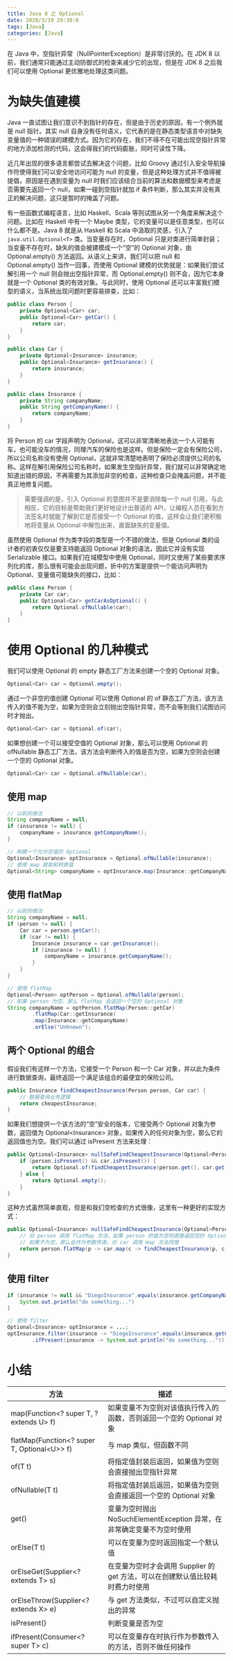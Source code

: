 ```yaml
---
title: Java 8 之 Optional
date: 2020/3/19 20:38:0
tags: [Java]
categories: [Java]
---
```


在 Java 中，空指针异常（NullPointerException）是非常讨厌的。在 JDK 8 以前，我们通常只能通过主动防御式的检查来减少它的出现，但是在 JDK 8 之后我们可以使用 Optional 更优雅地处理这类问题。

<!--more-->

# 为缺失值建模
Java 一直试图让我们意识不到指针的存在，但是由于历史的原因，有一个例外就是 null 指针。其实 null 自身没有任何语义，它代表的是在静态类型语言中对缺失变量值的一种错误的建模方式。因为它的存在，我们不得不在可能出现空指针异常的地方添加检测的代码，这会得我们的代码膨胀，同时可读性下降。

近几年出现的很多语言都尝试去解决这个问题，比如 Groovy 通过引入安全导航操作符使得我们可以安全地访问可能为 null 的变量，但是这种处理方式并不值得被提倡，原因是在遇到变量为 null 时我们应该结合当前的算法和数据模型来考虑是否需要先返回一个 null，如果一碰到空指针就加 if 条件判断，那么其实并没有真正的解决问题，这只是暂时的掩盖了问题。

有一些函数式编程语言，比如 Haskell、Scala 等则试图从另一个角度来解决这个问题。比如在 Haskell 中有一个 Maybe 类型，它的变量可以是任意类型，也可以什么都不是。Java 8 就是从 Haskell 和 Scala 中汲取的灵感，引入了 `java.util.Optional<T>` 类。当变量存在时，Optional 只是对类进行简单封装；当变量不存在时，缺失的值会被建模成一个“空”的 Optional 对象，由 Optional.empty() 方法返回。从语义上来讲，我们可以把 null 和 Optional.empty() 当作一回事，而使用 Optional 建模的优势就是：如果我们尝试解引用一个 null 则会抛出空指针异常，而 Optional.empty() 则不会，因为它本身就是一个 Optional 类的有效对象。与此同时，使用 Optional 还可以丰富我们模型的语义，当系统出现问题时更容易排查，比如：

```java
public class Person {
    private Optional<Car> car;
    public Optional<Car> getCar() {
        return car;
    }
}

public class Car {
    private Optional<Insurance> insurance;
    public Optional<Insurance> getInsurance() {
        return insurance;
    }
}

public class Insurance {
    private String companyName;
    public String getCompanyName() {
        return companyName;
    }
}
```

将 Person 的 car 字段声明为 Optional，这可以非常清晰地表达一个人可能有车，也可能没车的情况，同理汽车的保险也是这样。但是保险一定会有保险公司，所以公司名称没有使用 Optional，这就非常清楚地表明了保险必须提供公司的名称。这样在解引用保险公司名称时，如果发生空指针异常，我们就可以非常确定地知道出错的原因，不再需要为其添加非空的检查，这种检查只会掩盖问题，并不能真正地修复问题。

> 需要强调的是，引入 Optional 的意图并不是要消除每一个 null 引用，与此相反，它的目标是帮助我们更好地设计出普适的 API，让编程人员在看到方法签名时就能了解到它是否接受一个 Optional 的值，这样会让我们更积极地将变量从 Optional 中解包出来，直面缺失的变量值。

虽然使用 Optional 作为类字段的类型是一个不错的做法，但是 Optional 类的设计者的初衷仅仅是要支持能返回 Optional 对象的语法，因此它并没有实现 Serializable 接口。如果我们在域模型中使用 Optional，同时又使用了某些要求序列化的库，那么很有可能会出现问题，折中的方案是提供一个能访问声明为 Optional、变量值可能缺失的接口，比如：

```java
public class Person {
    private Car car;
    public Optional<Car> getCarAsOptional() {
        return Optional.ofNullable(car);
    }
}
```

# 使用 Optional 的几种模式
我们可以使用 Optional 的 empty 静态工厂方法来创建一个空的 Optional 对象。

```java
Optional<Car> car = Optional.empty();
```

通过一个非空的值创建 Optional 可以使用 Optional 的 of 静态工厂方法，该方法传入的值不能为空，如果为空则会立刻抛出空指针异常，而不会等到我们试图访问时才抛出。

```java
Optional<Car> car = Optional.of(car);
```

如果想创建一个可以接受空值的 Optional 对象，那么可以使用 Optional 的 ofNullable 静态工厂方法，该方法会判断传入的值是否为空，如果为空则会创建一个空的 Optional 对象。

```java
Optional<Car> car = Optional.ofNullable(car);
```

## 使用 map
```java
// 以前的做法
String companyName = null;
if (insurance != null) {
    companyName = insurance.getCompanyName();
}

// 构建一个允许空值的 Optional
Optional<Insurance> optInsurance = Optional.ofNullable(insurance);
// 使用 map 提取和转换值
Optional<String> companyName = optInsurance.map(Insurance::getCompanyName);
```

## 使用 flatMap
```java
// 以前的做法
String companyName = null;
if (person != null) {
    Car car = person.getCar();
    if (car != null) {
        Insurance insurance = car.getInsurance();
        if (insurance != null) {
            companyName = insurance.getCompanyName();
        }
    }
}

// 使用 flatMap
Optional<Person> optPerson = Optional.ofNullable(person);
// 如果 person 为空，那么 flatMap 会返回一个空的 Optional 对象
String companyName = optPerson.flatMap(Person::getCar)
        .flatMap(Car::getInsurance)
        .map(Insurance::getCompanyName)
        .orElse("Unknown");
```

## 两个 Optional 的组合
假设我们有这样一个方法，它接受一个 Person 和一个 Car 对象，并以此为条件进行数据查询，最终返回一个满足该组合的最便宜的保险公司。

```java
public Insurance findCheapestInsurance(Person person, Car car) {
    // 数据查询业务逻辑
    return cheapestInsurance;
}
```

如果我们想提供一个该方法的“空”安全的版本，它接受两个 Optional 对象为参数，返回值为 Optional&lt;Insurance&gt; 对象，如果传入的任何对象为空，那么它的返回值也为空。我们可以通过 isPresent 方法来处理：

```java
public Optional<Insurance> nullSafeFindCheapestInsurance(Optional<Person> person, Optional<Car> car) {
    if (person.isPresent() && car.isPresent()) {
        return Optional.of(findCheapestInsurance(person.get(), car.get()));
    } else {
        return Optional.empty();
    }
}
```

这种方式虽然简单直观，但是和我们空检查的方式很像，这里有一种更好的实现方式：

```java
public Optional<Insurance> nullSafeFindCheapestInsurance(Optional<Person> person, Optional<Car> car) {
    // 对 person 调用 flatMap 方法，如果 person 的值为空则直接返回空的 Optional 对象
    // 如果不为空，那么会作为参数传递。对 car 调用 map 方法同理
    return person.flatMap(p -> car.map(c -> findCheapestInsurance(p, c)));
}
```

## 使用 filter
```java
if (insurance != null && "DiegoInsurance".equals(insurance.getCompanyName())) {
    System.out.println("do something...")
}

// 使用 filter
Optional<Insurance> optInsurance = ...;
optInsurance.filter(insurance -> "DiegoInsurance".equals(insurance.getCompanyName()))
        .ifPresent(insurance -> System.out.println("do something..."));
```

# 小结
方法 | 描述
---|---
map(Function&lt;? super T, ? extends U&gt; f) | 如果变量不为空则对该值执行传入的函数，否则返回一个空的 Optional 对象
flatMap(Function&lt;? super T, Optional&lt;U&gt;&gt; f) | 与 map 类似，但函数不同
of(T t) | 将指定值封装后返回，如果值为空则会直接抛出空指针异常
ofNullable(T t) | 将指定值封装后返回，如果值为空则会直接返回一个空的 Optional 对象
get() | 变量为空时抛出 NoSuchElementException 异常，在非常确定变量不为空时使用
orElse(T t) | 可以在变量为空时返回指定一个默认值
orElseGet(Supplier&lt;? extends T&gt; s) | 在变量为空时才会调用 Supplier 的 get 方法，可以在创建默认值比较耗时费力时使用
orElseThrow(Supplier&lt;? extends X&gt; e) | 与 get 方法类似，不过可以自定义抛出的异常
isPresent() | 判断变量是否为空
ifPresent(Consumer&lt;? super T&gt; c) | 可以在变量存在时执行作为参数传入的方法，否则不做任何操作

